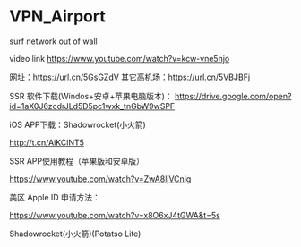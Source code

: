 # VPN_Airport
surf network out of wall

video link https://www.youtube.com/watch?v=kcw-vne5njo


网址：https://url.cn/5GsGZdV
其它高机场：https://url.cn/5VBJBFj

SSR 软件下载(Windos+安卓+苹果电脑版本)：
https://drive.google.com/open?id=1aX0J6zcdrJLd5D5pc1wxk_tnGbW9wSPF

iOS APP下载：Shadowrocket(小火箭)

http://t.cn/AiKClNT5

SSR APP使用教程（苹果版和安卓版）

https://www.youtube.com/watch?v=ZwA8ljVCnlg

美区 Apple ID 申请方法：

https://www.youtube.com/watch?v=x8O6xJ4tGWA&t=5s

Shadowrocket(小火箭)(Potatso Lite)
